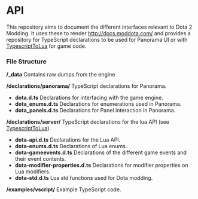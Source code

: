 # API
This repository aims to document the different interfaces relevant to Dota 2 Modding. It uses these to render http://docs.moddota.com/ and provides a repository for TypeScript declarations to be used for Panorama UI or with [TypescriptToLua](https://github.com/Perryvw/TypescriptToLua) for game code.

### File Structure
**/_data** Contains raw dumps from the engine

**/declarations/panorama/** TypeScript declarations for Panorama.
* **dota.d.ts** Declarations for interfacing with the game engine.
* **dota_enums.d.ts** Declarations for enumerations used in Panorama.
* **dota_panels.d.ts** Declarations for Panel interaction in Panorama.

**/declarations/server/** TypeScript declarations for the lua API (see [TypescriptToLua](https://github.com/Perryvw/TypescriptToLua)).
* **dota-api.d.ts** Declarations for the Lua API.
* **dota-enums.d.ts** Declarations of Lua enums.
* **dota-gameevents.d.ts** Declarations of the different game events and their event contents.
* **dota-modifier-properties.d.ts** Declarations for modifier properties on Lua modifiers.
* **dota-std.d.ts** Lua std functions used for Dota modding.

**/examples/vscript/** Example TypeScript code.
